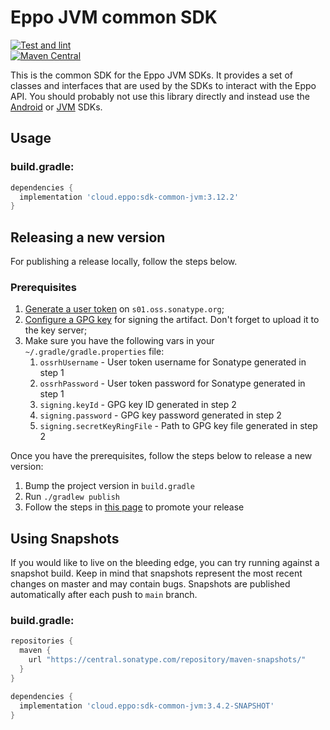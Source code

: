 # Eppo JVM common SDK

[![Test and lint](https://github.com/Eppo-exp/sdk-common-jdk/actions/workflows/lint-test-sdk.yml/badge.svg)](https://github.com/Eppo-exp/sdk-common-jdk/actions/workflows/lint-test-sdk.yml)  
[![Maven Central](https://maven-badges.herokuapp.com/maven-central/cloud.eppo/sdk-common-jvm/badge.svg)](https://maven-badges.herokuapp.com/maven-central/could.eppo/sdk-common-jvm)

This is the common SDK for the Eppo JVM SDKs. It provides a set of classes and interfaces that are used by the SDKs to
interact with the Eppo API. You should probably not use this library directly and instead use the [Android](https://github.com/Eppo-exp/android-sdk)
or [JVM](https://github.com/Eppo-exp/java-server-sdk) SDKs.

## Usage

### build.gradle:

```groovy
dependencies {
  implementation 'cloud.eppo:sdk-common-jvm:3.12.2'
}
```

## Releasing a new version

For publishing a release locally, follow the steps below.

### Prerequisites

1. [Generate a user token](https://central.sonatype.org/publish/generate-token/) on `s01.oss.sonatype.org`;
2. [Configure a GPG key](https://central.sonatype.org/publish/requirements/gpg/) for signing the artifact. Don't forget to upload it to the key server;
3. Make sure you have the following vars in your `~/.gradle/gradle.properties` file:
   1. `ossrhUsername` - User token username for Sonatype generated in step 1
   2. `ossrhPassword` - User token password for Sonatype generated in step 1
   3. `signing.keyId` - GPG key ID generated in step 2
   4. `signing.password` - GPG key password generated in step 2
   5. `signing.secretKeyRingFile` - Path to GPG key file generated in step 2

Once you have the prerequisites, follow the steps below to release a new version:

1. Bump the project version in `build.gradle`
2. Run `./gradlew publish`
3. Follow the steps in [this page](https://central.sonatype.org/publish/release/#credentials) to promote your release

## Using Snapshots

If you would like to live on the bleeding edge, you can try running against a snapshot build. Keep in mind that snapshots
represent the most recent changes on master and may contain bugs.
Snapshots are published automatically after each push to `main` branch.

### build.gradle:

```groovy
repositories {
  maven {
    url "https://central.sonatype.com/repository/maven-snapshots/"
  }
}

dependencies {
  implementation 'cloud.eppo:sdk-common-jvm:3.4.2-SNAPSHOT'
}
```
